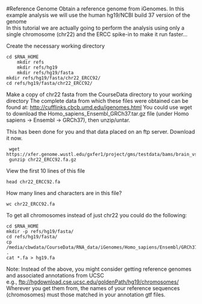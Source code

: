 #Reference Genome
Obtain a reference genome from iGenomes.  In this example analysis we will use the human hg19/NCBI build 37 version of the genome  
In this tutorial we are actually going to perform the analysis using only a single chromosome (chr22) and the ERCC spike-in to make it run faster...

Create the necessary working directory

	cd $RNA_HOME
        mkdir refs
        mkdir refs/hg19
        mkdir refs/hg19/fasta
	mkdir refs/hg19/fasta/chr22_ERCC92/
	cd refs/hg19/fasta/chr22_ERCC92/
	
Make a copy of chr22 fasta from the CourseData directory to your working directory
The complete data from which these files were obtained can be found at: http://cufflinks.cbcb.umd.edu/igenomes.html
You could use wget to download the Homo_sapiens_Ensembl_GRCh37.tar.gz file (under Homo sapiens -> Ensembl -> GRCh37), then unzip/untar.

This has been done for you and that data placed on an ftp server. Download it now.

     wget https://xfer.genome.wustl.edu/gxfer1/project/gms/testdata/bams/brain_vs_uhr_w_ercc/downsampled_5pc_chr22/chr22_ERCC92.fa.gz
     gunzip chr22_ERCC92.fa.gz
	
View the first 10 lines of this file

	head chr22_ERCC92.fa
	
How many lines and characters are in this file?

	wc chr22_ERCC92.fa
	
To get all chromosomes instead of just chr22 you could do the following:

```
cd $RNA_HOME
mkdir -p refs/hg19/fasta/
cd refs/hg19/fasta/
cp /media/cbwdata/CourseData/RNA_data/iGenomes/Homo_sapiens/Ensembl/GRCh37/Sequence/Chromosomes/* .
cat *.fa > hg19.fa
```

Note: Instead of the above, you might consider getting reference genomes and associated annotations from UCSC  
e.g., ftp://hgdownload.cse.ucsc.edu/goldenPath/hg19/chromosomes/  
Wherever you get them from, the names of your reference sequences (chromosomes) must those matched in your annotation gtf files.
